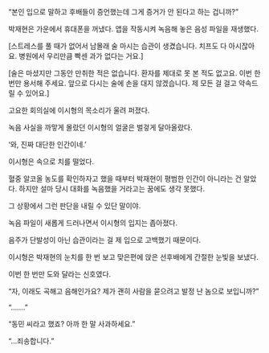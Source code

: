 “본인 입으로 말하고 후배들이 증언했는데 그게 증거가 안 된다고 하는 겁니까?”

박재현은 가운에서 휴대폰을 꺼냈다. 앱을 작동시켜 녹음해 놓은 음성 파일을 재생했다.

[스트레스를 풀 때가 없어서 남몰래 술 마시는 습관이 생겼습니다. 치프도 다 아시잖아요. 병원에서 우리만큼 빡센 과가 없다는 거요.]

[술은 마셨지만 그동안 만취한 적은 없습니다. 환자를 제대로 못 본 적도 없고요. 이번 한 번만 용서해 주세요. 앞으로 다시는 술에 손을 대지 않겠습니다. 제 모든 걸 걸고 약속드릴 수 있어요.]

고요한 회의실에 이시형의 목소리가 울려 퍼졌다.

녹음 사실을 까맣게 몰랐던 이시형의 얼굴은 벌겋게 달아올랐다.

‘와, 진짜 대단한 인간이네.’

이시형은 속으로 치를 떨었다.

혈중 알코올 농도를 확인하자고 했을 때부터 박재현이 평범한 인간이 아니라는 건 알았다. 하지만 설마 당시 대화를 녹음했을 거라고는 꿈에도 생각 못했다.

그 상황에서 그런 판단을 내릴 수 있단 말이야.

녹음 파일이 새롭게 드러나면서 이시형의 입지는 좁아졌다.

음주가 단발성이 아닌 습관이라는 걸 제 입으로 고백했기 때문이다.

이시형은 박재현의 눈치를 한 번 보고 맞은편에 앉은 선후배에게 간절한 눈빛을 보냈다.

이번 한 번만 도와 달라는 신호였다.

“자, 이래도 곡해고 음해인가요? 제가 괜히 사람을 묻으려고 발정 난 놈으로 보입니까?”

“…….”

“동민 씨라고 했죠? 아까 한 말 사과하세요.”

“…죄송합니다.”